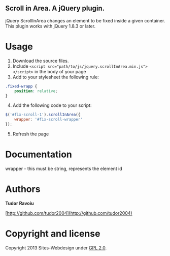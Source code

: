 ## Scroll in Area. A jQuery plugin.
jQuery ScrollInArea changes an element to be fixed inside a given container. This plugin works with jQuery 1.8.3 or later.

Usage
============
1. Download the source files.
2. Include ``<script src="path/to/js/jquery.scrollInArea.min.js"></script>`` in the body of your page
3. Add to your stylesheet the following rule:
```css
.fixed-wrapp {
	position: relative;
}
```
4. Add the following code to your script:
```javascript
$('#fix-scroll-1').scrollInArea({
	wrapper: '#fix-scroll-wrapper'
});
```
5. Refresh the page

Documentation
============
wrapper   -   this must be string, represents the element id

Authors
============

**Tudor Ravoiu**

[http://github.com/tudor2004](http://github.com/tudor2004)


Copyright and license
============

Copyright 2013 Sites-Webdesign under [GPL 2.0](http://www.gnu.org/licenses/gpl-2.0.html).


